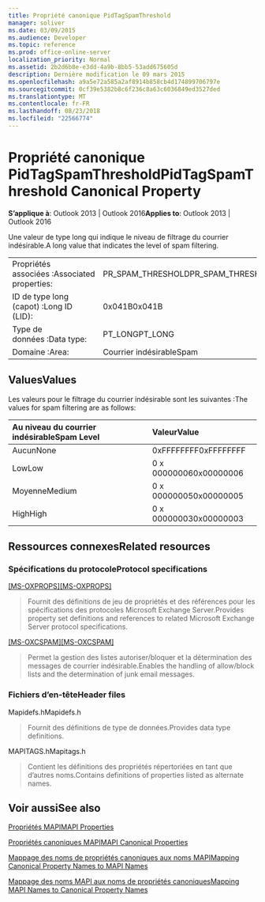 ```yaml
---
title: Propriété canonique PidTagSpamThreshold
manager: soliver
ms.date: 03/09/2015
ms.audience: Developer
ms.topic: reference
ms.prod: office-online-server
localization_priority: Normal
ms.assetid: 2b2d6b8e-e3dd-4a9b-8bb5-53add675605d
description: Dernière modification le 09 mars 2015
ms.openlocfilehash: a9a5e72a585a2af8914b858cb4d174899706797e
ms.sourcegitcommit: 0cf39e5382b8c6f236c8a63c6036849ed3527ded
ms.translationtype: MT
ms.contentlocale: fr-FR
ms.lasthandoff: 08/23/2018
ms.locfileid: "22566774"
---
```

# <a name="pidtagspamthreshold-canonical-property"></a><span data-ttu-id="d3502-103">Propriété canonique PidTagSpamThreshold</span><span class="sxs-lookup"><span data-stu-id="d3502-103">PidTagSpamThreshold Canonical Property</span></span>

  
  
<span data-ttu-id="d3502-104">**S’applique à**: Outlook 2013 | Outlook 2016</span><span class="sxs-lookup"><span data-stu-id="d3502-104">**Applies to**: Outlook 2013 | Outlook 2016</span></span> 
  
<span data-ttu-id="d3502-105">Une valeur de type long qui indique le niveau de filtrage du courrier indésirable.</span><span class="sxs-lookup"><span data-stu-id="d3502-105">A long value that indicates the level of spam filtering.</span></span>
  
|||
|:-----|:-----|
|<span data-ttu-id="d3502-106">Propriétés associées :</span><span class="sxs-lookup"><span data-stu-id="d3502-106">Associated properties:</span></span>  <br/> |<span data-ttu-id="d3502-107">PR_SPAM_THRESHOLD</span><span class="sxs-lookup"><span data-stu-id="d3502-107">PR_SPAM_THRESHOLD</span></span>  <br/> |
|<span data-ttu-id="d3502-108">ID de type long (capot) :</span><span class="sxs-lookup"><span data-stu-id="d3502-108">Long ID (LID):</span></span>  <br/> | <span data-ttu-id="d3502-109">0x041B</span><span class="sxs-lookup"><span data-stu-id="d3502-109">0x041B</span></span>  <br/> |
|<span data-ttu-id="d3502-110">Type de données :</span><span class="sxs-lookup"><span data-stu-id="d3502-110">Data type:</span></span>  <br/> |<span data-ttu-id="d3502-111">PT_LONG</span><span class="sxs-lookup"><span data-stu-id="d3502-111">PT_LONG</span></span>  <br/> |
|<span data-ttu-id="d3502-112">Domaine :</span><span class="sxs-lookup"><span data-stu-id="d3502-112">Area:</span></span>  <br/> |<span data-ttu-id="d3502-113">Courrier indésirable</span><span class="sxs-lookup"><span data-stu-id="d3502-113">Spam</span></span>  <br/> |
   
## <a name="values"></a><span data-ttu-id="d3502-114">Values</span><span class="sxs-lookup"><span data-stu-id="d3502-114">Values</span></span>

<span data-ttu-id="d3502-115">Les valeurs pour le filtrage du courrier indésirable sont les suivantes :</span><span class="sxs-lookup"><span data-stu-id="d3502-115">The values for spam filtering are as follows:</span></span>
  
|<span data-ttu-id="d3502-116">**Au niveau du courrier indésirable**</span><span class="sxs-lookup"><span data-stu-id="d3502-116">**Spam Level**</span></span>|<span data-ttu-id="d3502-117">**Valeur**</span><span class="sxs-lookup"><span data-stu-id="d3502-117">**Value**</span></span>|
|:-----|:-----|
|<span data-ttu-id="d3502-118">Aucun</span><span class="sxs-lookup"><span data-stu-id="d3502-118">None</span></span>  <br/> |<span data-ttu-id="d3502-119">0xFFFFFFFF</span><span class="sxs-lookup"><span data-stu-id="d3502-119">0xFFFFFFFF</span></span>  <br/> |
|<span data-ttu-id="d3502-120">Low</span><span class="sxs-lookup"><span data-stu-id="d3502-120">Low</span></span>  <br/> |<span data-ttu-id="d3502-121">0 x 00000006</span><span class="sxs-lookup"><span data-stu-id="d3502-121">0x00000006</span></span>  <br/> |
|<span data-ttu-id="d3502-122">Moyenne</span><span class="sxs-lookup"><span data-stu-id="d3502-122">Medium</span></span>  <br/> |<span data-ttu-id="d3502-123">0 x 00000005</span><span class="sxs-lookup"><span data-stu-id="d3502-123">0x00000005</span></span>  <br/> |
|<span data-ttu-id="d3502-124">High</span><span class="sxs-lookup"><span data-stu-id="d3502-124">High</span></span>  <br/> |<span data-ttu-id="d3502-125">0 x 00000003</span><span class="sxs-lookup"><span data-stu-id="d3502-125">0x00000003</span></span>  <br/> |
   
## <a name="related-resources"></a><span data-ttu-id="d3502-126">Ressources connexes</span><span class="sxs-lookup"><span data-stu-id="d3502-126">Related resources</span></span>

### <a name="protocol-specifications"></a><span data-ttu-id="d3502-127">Spécifications du protocole</span><span class="sxs-lookup"><span data-stu-id="d3502-127">Protocol specifications</span></span>

<span data-ttu-id="d3502-128">[[MS-OXPROPS]](http://msdn.microsoft.com/library/f6ab1613-aefe-447d-a49c-18217230b148%28Office.15%29.aspx)</span><span class="sxs-lookup"><span data-stu-id="d3502-128">[[MS-OXPROPS]](http://msdn.microsoft.com/library/f6ab1613-aefe-447d-a49c-18217230b148%28Office.15%29.aspx)</span></span>
  
> <span data-ttu-id="d3502-129">Fournit des définitions de jeu de propriétés et des références pour les spécifications des protocoles Microsoft Exchange Server.</span><span class="sxs-lookup"><span data-stu-id="d3502-129">Provides property set definitions and references to related Microsoft Exchange Server protocol specifications.</span></span>
    
<span data-ttu-id="d3502-130">[[MS-OXCSPAM]](http://msdn.microsoft.com/library/522f8587-4aed-4cd6-831b-40bd87862189%28Office.15%29.aspx)</span><span class="sxs-lookup"><span data-stu-id="d3502-130">[[MS-OXCSPAM]](http://msdn.microsoft.com/library/522f8587-4aed-4cd6-831b-40bd87862189%28Office.15%29.aspx)</span></span>
  
> <span data-ttu-id="d3502-131">Permet la gestion des listes autoriser/bloquer et la détermination des messages de courrier indésirable.</span><span class="sxs-lookup"><span data-stu-id="d3502-131">Enables the handling of allow/block lists and the determination of junk email messages.</span></span>
    
### <a name="header-files"></a><span data-ttu-id="d3502-132">Fichiers d’en-tête</span><span class="sxs-lookup"><span data-stu-id="d3502-132">Header files</span></span>

<span data-ttu-id="d3502-133">Mapidefs.h</span><span class="sxs-lookup"><span data-stu-id="d3502-133">Mapidefs.h</span></span>
  
> <span data-ttu-id="d3502-134">Fournit des définitions de type de données.</span><span class="sxs-lookup"><span data-stu-id="d3502-134">Provides data type definitions.</span></span>
    
<span data-ttu-id="d3502-135">MAPITAGS.h</span><span class="sxs-lookup"><span data-stu-id="d3502-135">Mapitags.h</span></span>
  
> <span data-ttu-id="d3502-136">Contient les définitions des propriétés répertoriées en tant que d’autres noms.</span><span class="sxs-lookup"><span data-stu-id="d3502-136">Contains definitions of properties listed as alternate names.</span></span>
    
## <a name="see-also"></a><span data-ttu-id="d3502-137">Voir aussi</span><span class="sxs-lookup"><span data-stu-id="d3502-137">See also</span></span>



[<span data-ttu-id="d3502-138">Propriétés MAPI</span><span class="sxs-lookup"><span data-stu-id="d3502-138">MAPI Properties</span></span>](mapi-properties.md)
  
[<span data-ttu-id="d3502-139">Propriétés canoniques MAPI</span><span class="sxs-lookup"><span data-stu-id="d3502-139">MAPI Canonical Properties</span></span>](mapi-canonical-properties.md)
  
[<span data-ttu-id="d3502-140">Mappage des noms de propriétés canoniques aux noms MAPI</span><span class="sxs-lookup"><span data-stu-id="d3502-140">Mapping Canonical Property Names to MAPI Names</span></span>](mapping-canonical-property-names-to-mapi-names.md)
  
[<span data-ttu-id="d3502-141">Mappage des noms MAPI aux noms de propriétés canoniques</span><span class="sxs-lookup"><span data-stu-id="d3502-141">Mapping MAPI Names to Canonical Property Names</span></span>](mapping-mapi-names-to-canonical-property-names.md)

